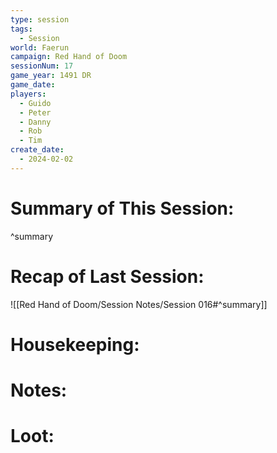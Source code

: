 ```yaml
---
type: session
tags:
  - Session
world: Faerun
campaign: Red Hand of Doom
sessionNum: 17
game_year: 1491 DR
game_date: 
players:
  - Guido
  - Peter
  - Danny
  - Rob
  - Tim
create_date:
  - 2024-02-02
---
```


# Summary of This Session:

^summary

# Recap of Last Session:
![[Red Hand of Doom/Session Notes/Session 016#^summary]]

# Housekeeping:

# Notes:

# Loot:
